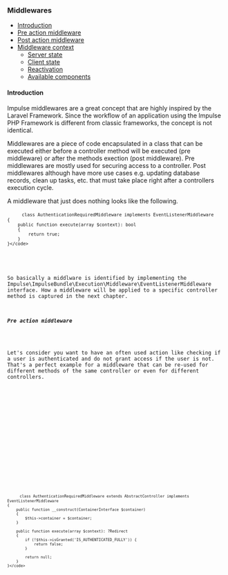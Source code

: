 <h3 class="doc-title">Middlewares</h3>

- [Introduction](#introduction)
- [Pre action middleware](#pre-action-middleware)
- [Post action middleware](#post-action-middleware)
- [Middleware context](#middleware-context)
    - [Server state](#server-state)
    - [Client state](#client-state)
    - [Reactivation](#reactivation)
	- [Available components](#registered_components)

<h4><a id="introduction">Introduction</a></h4>

Impulse middlewares are a great concept that are highly inspired by the Laravel Framework. Since the workflow 
of an application using the Impulse PHP Framework is different from classic frameworks, the concept is not identical.

Middlewares are a piece of code encapsulated in a class that can be executed either before a controller method will be executed (pre middleware) or after the methods exection (post middleware). Pre middlewares are mostly used for securing access to a controller. Post middlewares although have more use cases e.g. updating database records, clean up tasks, etc. that must take place right after a controllers execution cycle.

A middleware that just does nothing looks like the following.

<div class="code-header">
	<div class="container-fluid">
		<div class="row">
          <div class="button red"></div>
          <div class="button yellow"></div>
          <div class="button green"></div>
        </div>
    </div>
</div>
<pre class="code-white line-numbers language-php">
	<code class="imp-code language-php"><?php
	namespace App\Controller\Middleware;
	use Impulse\ImpulseBundle\Execution\Middleware\EventListenerMiddleware;

    class AuthenticationRequiredMiddleware implements EventListenerMiddleware
    {
        public function execute(array $context): bool
        {
            return true;
        }
    }</code>
</pre>

So basically a middlware is identified by implementing the <span class="code-hint">Impulse\ImpulseBundle\Execution\Middleware\EventListenerMiddleware</span> interface. How a middleware will be applied to a specific controller method is captured in the next chapter.

<h5><a id="pre-action-middleware">Pre action middleware</a></h5>

Let's consider you want to have an often used action like checking if a user is authenticated and do not grant access if the user is not. That's a perfect example for a middleware that can be re-used for different methods
of the same controller or even for different controllers. 

<div class="code-header">
	<div class="container-fluid">
		<div class="row">
          <div class="button red"></div>
          <div class="button yellow"></div>
          <div class="button green"></div>
        </div>
    </div>
</div>
<pre class="code-white line-numbers language-php">
	<code class="imp-code language-php"><?php
	namespace App\Controller\Middleware;
	use Impulse\ImpulseBundle\Execution\Middleware\EventListenerMiddleware;
	use Psr\Container\ContainerInterface;
	use Symfony\Bundle\FrameworkBundle\Controller\AbstractController;

    class AuthenticationRequiredMiddleware extends AbstractController implements EventListenerMiddleware
    {
        public function __construct(ContainerInterface $container)
        {
            $this->container = $container;
        }

        public function execute(array $context): ?Redirect
        {
            if (!$this->isGranted('IS_AUTHENTICATED_FULLY')) {
                return false;
            }

            return null;
        }
    }</code>
</pre>

